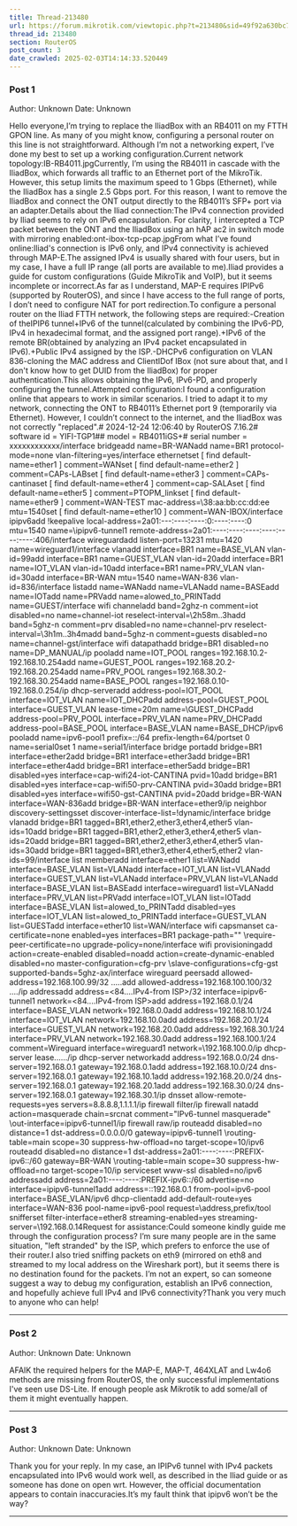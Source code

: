 ```yaml
---
title: Thread-213480
url: https://forum.mikrotik.com/viewtopic.php?t=213480&sid=49f92a630bc7970d8ca50523be880e8f
thread_id: 213480
section: RouterOS
post_count: 3
date_crawled: 2025-02-03T14:14:33.520449
---
```


### Post 1
Author: Unknown
Date: Unknown

Hello everyone,I’m trying to replace the IliadBox with an RB4011 on my FTTH GPON line. As many of you might know, configuring a personal router on this line is not straightforward. Although I’m not a networking expert, I’ve done my best to set up a working configuration.Current network topology:IB-RB4011.jpgCurrently, I’m using the RB4011 in cascade with the IliadBox, which forwards all traffic to an Ethernet port of the MikroTik. However, this setup limits the maximum speed to 1 Gbps (Ethernet), while the IliadBox has a single 2.5 Gbps port. For this reason, I want to remove the IliadBox and connect the ONT output directly to the RB4011’s SFP+ port via an adapter.Details about the Iliad connection:The IPv4 connection provided by Iliad seems to rely on IPv6 encapsulation. For clarity, I intercepted a TCP packet between the ONT and the IliadBox using an hAP ac2 in switch mode with mirroring enabled:ont-ibox-tcp-pcap.jpgFrom what I’ve found online:Iliad's connection is IPv6 only, and IPv4 connectivity is achieved through MAP-E.The assigned IPv4 is usually shared with four users, but in my case, I have a full IP range (all ports are available to me).Iliad provides a guide for custom configurations (Guide MikroTik and VoIP), but it seems incomplete or incorrect.As far as I understand, MAP-E requires IPIPv6 (supported by RouterOS), and since I have access to the full range of ports, I don’t need to configure NAT for port redirection.To configure a personal router on the Iliad FTTH network, the following steps are required:-Creation of theIPIP6 tunnel+IPv6 of the tunnel(calculated by combining the IPv6-PD, IPv4 in hexadecimal format, and the assigned port range).+IPv6 of the remote BR(obtained by analyzing an IPv4 packet encapsulated in IPv6).+Public IPv4 assigned by the ISP.-DHCPv6 configuration on VLAN 836-cloning the MAC address and ClientIDof IBox (not sure about that, and I don't know how to get DUID from the IliadBox) for proper authentication.This allows obtaining the IPv6, IPv6-PD, and properly configuring the tunnel.Attempted configuration:I found a configuration online that appears to work in similar scenarios. I tried to adapt it to my network, connecting the ONT to RB4011’s Ethernet port 9 (temporarily via Ethernet). However, I couldn’t connect to the internet, and the IliadBox was not correctly "replaced".# 2024-12-24 12:06:40 by RouterOS 7.16.2# software id = YIFI-TGP1## model = RB4011iGS+# serial number = xxxxxxxxxxxx/interface bridgeadd name=BR-WANadd name=BR1 protocol-mode=none vlan-filtering=yes/interface ethernetset [ find default-name=ether1 ] comment=WANset [ find default-name=ether2 ] comment=CAPs-LABset [ find default-name=ether3 ] comment=CAPs-cantinaset [ find default-name=ether4 ] comment=cap-SALAset [ find default-name=ether5 ] comment=PTOPM_linkset [ find default-name=ether9 ] comment=WAN-TEST mac-address=\38:aa:bb:cc:dd:ee mtu=1540set [ find default-name=ether10 ] comment=WAN-IBOX/interface ipipv6add !keepalive local-address=2a01:---:----:----:0:----:----:0 mtu=1540 name=\ipipv6-tunnel1 remote-address=2a01:----:----:----:----:----:----:406/interface wireguardadd listen-port=13231 mtu=1420 name=wireguard1/interface vlanadd interface=BR1 name=BASE_VLAN vlan-id=99add interface=BR1 name=GUEST_VLAN vlan-id=20add interface=BR1 name=IOT_VLAN vlan-id=10add interface=BR1 name=PRV_VLAN vlan-id=30add interface=BR-WAN mtu=1540 name=WAN-836 vlan-id=836/interface listadd name=WANadd name=VLANadd name=BASEadd name=IOTadd name=PRVadd name=alowed_to_PRINTadd name=GUEST/interface wifi channeladd band=2ghz-n comment=iot disabled=no name=channel-iot reselect-interval=\2h58m..3hadd band=5ghz-n comment=prv disabled=no name=channel-prv reselect-interval=\3h1m..3h4madd band=5ghz-n comment=guests disabled=no name=channel-gst/interface wifi datapathadd bridge=BR1 disabled=no name=DP_MANUAL/ip pooladd name=IOT_POOL ranges=192.168.10.2-192.168.10.254add name=GUEST_POOL ranges=192.168.20.2-192.168.20.254add name=PRV_POOL ranges=192.168.30.2-192.168.30.254add name=BASE_POOL ranges=192.168.0.10-192.168.0.254/ip dhcp-serveradd address-pool=IOT_POOL interface=IOT_VLAN name=IOT_DHCPadd address-pool=GUEST_POOL interface=GUEST_VLAN lease-time=20m name=\GUEST_DHCPadd address-pool=PRV_POOL interface=PRV_VLAN name=PRV_DHCPadd address-pool=BASE_POOL interface=BASE_VLAN name=BASE_DHCP/ipv6 pooladd name=ipv6-pool1 prefix=::/64 prefix-length=64/portset 0 name=serial0set 1 name=serial1/interface bridge portadd bridge=BR1 interface=ether2add bridge=BR1 interface=ether3add bridge=BR1 interface=ether4add bridge=BR1 interface=ether5add bridge=BR1 disabled=yes interface=cap-wifi24-iot-CANTINA pvid=10add bridge=BR1 disabled=yes interface=cap-wifi50-prv-CANTINA pvid=30add bridge=BR1 disabled=yes interface=wifi50-gst-CANTINA pvid=20add bridge=BR-WAN interface=WAN-836add bridge=BR-WAN interface=ether9/ip neighbor discovery-settingsset discover-interface-list=!dynamic/interface bridge vlanadd bridge=BR1 tagged=BR1,ether2,ether3,ether4,ether5 vlan-ids=10add bridge=BR1 tagged=BR1,ether2,ether3,ether4,ether5 vlan-ids=20add bridge=BR1 tagged=BR1,ether2,ether3,ether4,ether5 vlan-ids=30add bridge=BR1 tagged=BR1,ether3,ether4,ether5,ether2 vlan-ids=99/interface list memberadd interface=ether1 list=WANadd interface=BASE_VLAN list=VLANadd interface=IOT_VLAN list=VLANadd interface=GUEST_VLAN list=VLANadd interface=PRV_VLAN list=VLANadd interface=BASE_VLAN list=BASEadd interface=wireguard1 list=VLANadd interface=PRV_VLAN list=PRVadd interface=IOT_VLAN list=IOTadd interface=BASE_VLAN list=alowed_to_PRINTadd disabled=yes interface=IOT_VLAN list=alowed_to_PRINTadd interface=GUEST_VLAN list=GUESTadd interface=ether10 list=WAN/interface wifi capsmanset ca-certificate=none enabled=yes interfaces=BR1 package-path="" \require-peer-certificate=no upgrade-policy=none/interface wifi provisioningadd action=create-enabled disabled=noadd action=create-dynamic-enabled disabled=no master-configuration=cfg-prv \slave-configurations=cfg-gst supported-bands=5ghz-ax/interface wireguard peersadd allowed-address=192.168.100.99/32 .....add allowed-address=192.168.100.100/32 ..../ip addressadd address=<84....IPv4-from ISP>/32 interface=ipipv6-tunnel1 network=<84....IPv4-from ISP>add address=192.168.0.1/24 interface=BASE_VLAN network=192.168.0.0add address=192.168.10.1/24 interface=IOT_VLAN network=192.168.10.0add address=192.168.20.1/24 interface=GUEST_VLAN network=192.168.20.0add address=192.168.30.1/24 interface=PRV_VLAN network=192.168.30.0add address=192.168.100.1/24 comment=Wireguard interface=wireguard1 network=\192.168.100.0/ip dhcp-server lease....../ip dhcp-server networkadd address=192.168.0.0/24 dns-server=192.168.0.1 gateway=192.168.0.1add address=192.168.10.0/24 dns-server=192.168.0.1 gateway=192.168.10.1add address=192.168.20.0/24 dns-server=192.168.0.1 gateway=192.168.20.1add address=192.168.30.0/24 dns-server=192.168.0.1 gateway=192.168.30.1/ip dnsset allow-remote-requests=yes servers=8.8.8.8,1.1.1.1/ip firewall filter/ip firewall natadd action=masquerade chain=srcnat comment="IPv6-tunnel masquerade" \out-interface=ipipv6-tunnel1/ip firewall raw/ip routeadd disabled=no distance=1 dst-address=0.0.0.0/0 gateway=ipipv6-tunnel1 \routing-table=main scope=30 suppress-hw-offload=no target-scope=10/ipv6 routeadd disabled=no distance=1 dst-address=2a01:----:----:PREFIX-ipv6::/60 gateway=BR-WAN \routing-table=main scope=30 suppress-hw-offload=no target-scope=10/ip serviceset www-ssl disabled=no/ipv6 addressadd address=2a01:----:----:PREFIX-ipv6::/60 advertise=no interface=ipipv6-tunnel1add address=::192.168.0.1 from-pool=ipv6-pool interface=BASE_VLAN/ipv6 dhcp-clientadd add-default-route=yes interface=WAN-836 pool-name=ipv6-pool request=\address,prefix/tool snifferset filter-interface=ether8 streaming-enabled=yes streaming-server=\192.168.0.14Request for assistance:Could someone kindly guide me through the configuration process? I’m sure many people are in the same situation, "left stranded" by the ISP, which prefers to enforce the use of their router.I also tried sniffing packets on eth9 (mirrored on eth8 and streamed to my local address on the Wireshark port), but it seems there is no destination found for the packets. I’m not an expert, so can someone suggest a way to debug my configuration, establish an IPv6 connection, and hopefully achieve full IPv4 and IPv6 connectivity?Thank you very much to anyone who can help!

---
### Post 2
Author: Unknown
Date: Unknown

AFAIK the required helpers for the MAP-E, MAP-T, 464XLAT and Lw4o6 methods are missing from RouterOS, the only successful implementations I've seen use DS-Lite. If enough people ask Mikrotik to add some/all of them it might eventually happen.

---
### Post 3
Author: Unknown
Date: Unknown

Thank you for your reply. In my case, an IPIPv6 tunnel with IPv4 packets encapsulated into IPv6 would work well, as described in the Iliad guide or as someone has done on open wrt. However, the official documentation appears to contain inaccuracies.It’s my fault think that ipipv6 won’t be the way?

---
